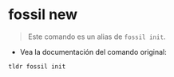 # fossil new

> Este comando es un alias de `fossil init`.

- Vea la documentación del comando original:

`tldr fossil init`
